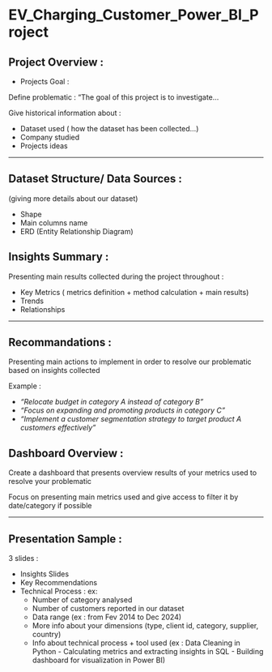 # EV_Charging_Customer_Power_BI_Project

## **Project Overview :**

- Projects Goal :

Define problematic : “The goal of this project is to investigate…

Give historical information about :

- Dataset used ( how the dataset has been collected…)
- Company studied
- Projects ideas

---

## **Dataset Structure/ Data Sources :**

(giving more details about our dataset)

- Shape
- Main columns name
- ERD (Entity Relationship Diagram)

## **Insights Summary** :

Presenting main results collected during the project throughout :

- Key Metrics ( metrics definition + method calculation + main results)
- Trends
- Relationships

---

## **Recommandations** :

Presenting main actions to implement in order to resolve our problematic based on insights collected

Example :

- *“Relocate budget in category A instead of category B”*
- *“Focus on expanding and promoting products in category C”*
- *“Implement a customer segmentation strategy to target product A customers effectively”*

## **Dashboard Overview :**

Create a dashboard that presents overview results of your metrics used to resolve your problematic

Focus on presenting main metrics used and give access to filter it by date/category if possible

---

## **Presentation Sample :**

3 slides :

- Insights Slides
- Key Recommendations
- Technical Process : ex:
    - Number of category analysed
    - Number of customers reported in our dataset
    - Data range (ex : from Fev 2014 to Dec 2024)
    - More info about your dimensions (type, client id, category, supplier, country)
    - Info about technical process + tool used (ex : Data Cleaning in Python - Calculating metrics and extracting insights in SQL - Building dashboard for visualization in Power BI)
